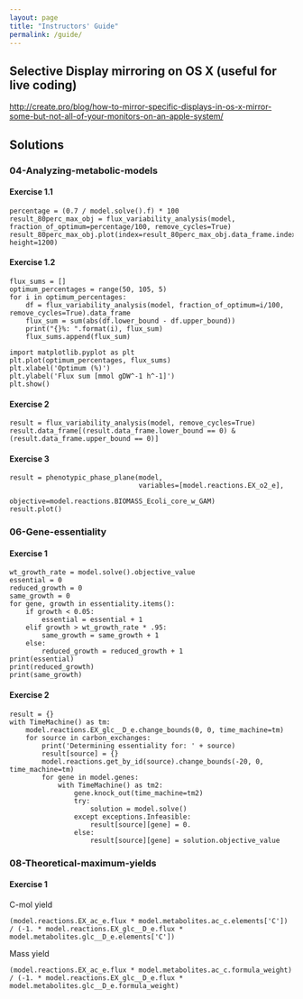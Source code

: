 ```yaml
---
layout: page
title: "Instructors' Guide"
permalink: /guide/
---
```


## Selective Display mirroring on OS X (useful for live coding)
<http://create.pro/blog/how-to-mirror-specific-displays-in-os-x-mirror-some-but-not-all-of-your-monitors-on-an-apple-system/>

## Solutions

### 04-Analyzing-metabolic-models

#### Exercise 1.1

    percentage = (0.7 / model.solve().f) * 100
    result_80perc_max_obj = flux_variability_analysis(model, fraction_of_optimum=percentage/100, remove_cycles=True)
    result_80perc_max_obj.plot(index=result_80perc_max_obj.data_frame.index, height=1200)

#### Exercise 1.2

    flux_sums = []
    optimum_percentages = range(50, 105, 5)
    for i in optimum_percentages:
        df = flux_variability_analysis(model, fraction_of_optimum=i/100, remove_cycles=True).data_frame
        flux_sum = sum(abs(df.lower_bound - df.upper_bound))
        print("{}%: ".format(i), flux_sum)
        flux_sums.append(flux_sum)

    import matplotlib.pyplot as plt
    plt.plot(optimum_percentages, flux_sums)
    plt.xlabel('Optimum (%)')
    plt.ylabel('Flux sum [mmol gDW^-1 h^-1]')
    plt.show()

#### Exercise 2

    result = flux_variability_analysis(model, remove_cycles=True)
    result.data_frame[(result.data_frame.lower_bound == 0) & (result.data_frame.upper_bound == 0)]


#### Exercise 3

    result = phenotypic_phase_plane(model,
                                    variables=[model.reactions.EX_o2_e],
                                    objective=model.reactions.BIOMASS_Ecoli_core_w_GAM)
    result.plot()


### 06-Gene-essentiality

#### Exercise 1

    wt_growth_rate = model.solve().objective_value
    essential = 0
    reduced_growth = 0
    same_growth = 0
    for gene, growth in essentiality.items():
        if growth < 0.05:
            essential = essential + 1
        elif growth > wt_growth_rate * .95:
            same_growth = same_growth + 1
        else:
            reduced_growth = reduced_growth + 1
    print(essential)
    print(reduced_growth)
    print(same_growth)

#### Exercise 2

    result = {}
    with TimeMachine() as tm:
        model.reactions.EX_glc__D_e.change_bounds(0, 0, time_machine=tm)
        for source in carbon_exchanges:
            print('Determining essentiality for: ' + source)
            result[source] = {}
            model.reactions.get_by_id(source).change_bounds(-20, 0, time_machine=tm)
            for gene in model.genes:
                with TimeMachine() as tm2:
                    gene.knock_out(time_machine=tm2)
                    try:
                        solution = model.solve()
                    except exceptions.Infeasible:
                        result[source][gene] = 0.
                    else:
                        result[source][gene] = solution.objective_value


### 08-Theoretical-maximum-yields

#### Exercise 1

C-mol yield

    (model.reactions.EX_ac_e.flux * model.metabolites.ac_c.elements['C']) / (-1. * model.reactions.EX_glc__D_e.flux * model.metabolites.glc__D_e.elements['C'])

Mass yield

    (model.reactions.EX_ac_e.flux * model.metabolites.ac_c.formula_weight) / (-1. * model.reactions.EX_glc__D_e.flux * model.metabolites.glc__D_e.formula_weight)
